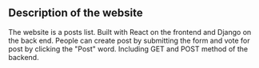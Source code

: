 ## Description of the website
The website is a posts list. Built with React on the frontend and Django on the back end. People can create post by submitting the form and vote for post by clicking the "Post" word. Including GET and POST method of the backend.

